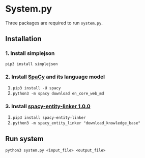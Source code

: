 # System.py
Three packages are required to run `system.py`.
## Installation
### 1. Install simplejson
`pip3 install simplejson`  

### 2. Install [SpaCy](https://spacy.io/usage) and its language model
1. `pip3 install -U spacy`
2. `python3 -m spacy download en_core_web_md`

### 3. Install [spacy-entity-linker 1.0.0](https://pypi.org/project/spacy-entity-linker/)
1. `pip3 install spacy-entity-linker`
2. `python3 -m spacy_entity_linker "download_knowledge_base"`

## Run system
`python3 system.py <input_file> <output_file>`
